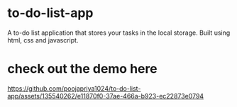 # to-do-list-app
A to-do list application that stores your tasks in the local storage. Built using html, css and javascript. 
# check out the demo here
https://github.com/poojapriya1024/to-do-list-app/assets/135540262/e11870f0-37ae-466a-b923-ec22873e0794
